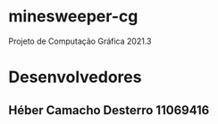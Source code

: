 # minesweeper-cg
Projeto de Computação Gráfica 2021.3

# Desenvolvedores
## Héber Camacho Desterro 11069416